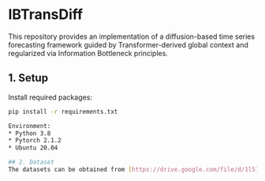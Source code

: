 # IBTransDiff

This repository provides an implementation of a diffusion-based time series forecasting framework guided by Transformer-derived global context and regularized via Information Bottleneck principles.

## 1. Setup
Install required packages:
```bash
pip install -r requirements.txt

Environment:
* Python 3.8
* Pytorch 2.1.2
* Ubuntu 20.04

## 2. Dataset
The datasets can be obtained from [https://drive.google.com/file/d/1l51QsKvQPcqILT3DwfjCgx8Dsg2rpjot/view](https://drive.google.com/drive/folders/1ZOYpTUa82_jCcxIdTmyr0LXQfvaM9vIy)
